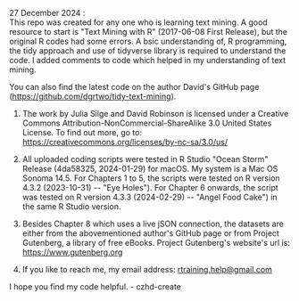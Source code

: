 27 December 2024 : \
This repo was created for any one who is learning text mining. A good resource to start is "Text Mining with R" (2017-06-08 First Release), but the original R codes had some errors. A bsic understanding of, R programming, the tidy approach and use of tidyverse library is required to understand the code. I added comments to code which helped in my understanding of text mining. 

You can also find the latest code on the author David's GitHub page (https://github.com/dgrtwo/tidy-text-mining).

1. The work by Julia Silge and David Robinson is licensed under a Creative Commons Attribution-NonCommercial-ShareAlike 3.0 United States License. To find out more, go to:
https://creativecommons.org/licenses/by-nc-sa/3.0/us/

2. All uploaded coding scripts were tested in R Studio "Ocean Storm" Release (4da58325, 2024-01-29) for macOS. My system is a Mac OS Sonoma 14.5. For Chapters 1 to 5, the scripts were tested on R version 4.3.2 (2023-10-31) -- "Eye Holes"). For Chapter 6 onwards, the script was tested on R version 4.3.3 (2024-02-29) -- "Angel Food Cake") in the same R Studio version.

3. Besides Chapter 8 which uses a live jSON connection, the datasets are either from the abovementioned author's GitHub page or from Project Gutenberg, a library of free eBooks. Project Gutenberg's website's url is: https://www.gutenberg.org

4. If you like to reach me, my email address: rtraining.help@gmail.com

I hope you find my code helpful. - czhd-create
